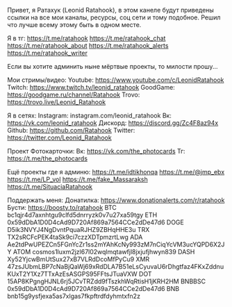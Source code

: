 Привет, я Ратахук (Leonid Ratahook), в этом канеле будут приведены ссылки на все мои каналы, ресурсы, соц сети и тому подобное. Решил что лучше всему этому быть в одном месте.

Я в тг:
https://t.me/ratahook
https://t.me/ratahook_chat
https://t.me/ratahook_about
https://t.me/ratahook_alerts
https://t.me/ratahook_writer

Если вы хотите админить ныне мёртвые проекты, то милости прошу...

Мои стримы/видео:
Youtube: https://www.youtube.com/c/LeonidRatahook
Twitch: https://www.twitch.tv/leonid_ratahook
GoodGame: https://goodgame.ru/channel/Ratahook
Trovo: https://trovo.live/Leonid_Ratahook

Я в сетях:
Instagram: instagram.com/leonid_ratahook
Вк: https://vk.com/leonid_ratahook
Дискорд: https://discord.gg/Zc4F8az94x
Github: https://github.com/Ratahook
Twitter: https://twitter.com/Leonid_Ratahook

Проект Фотокарточки:
Вк: https://vk.com/the_photocards
Тг: https://t.me/the_photocards

Ещё проекты где я админю:
https://t.me/idtikhonqa
https://t.me/@jmp_ebx
https://t.me/LP_vol
https://t.me/fake_Massaraksh
https://t.me/SituaciaRatahook 



Поддержать меня:
Донатилка: https://www.donationalerts.com/r/ratahook
Бусти: https://boosty.to/ratahook
BTC bc1qjr4d7axnhtgu9clfd5dnrryzk0v7u27xa59tgy
ETH 0x59dDbA1D0D4cAd9D720Af869a7564CCe2dDe47d6
DOGE D5ik3NVYJ4NgDvntPquaRJHZ9ZBHqHHE3u
TRX TX2sRCFcPEK4taSk9ci7czzXDTpmzrtLwg
ADA Ae2tdPwUPEZCn5FGnYcZr1ss2mYAhKcNy993zM7nCiqYcVM3ucYQPD6X2JY
ATOM cosmos1luxm2jzl67l02wqlmqtawfjl8jxjufjhwyn839
DASH Xy52YjcwBmUtSux27xB7VLRdDcoMfPyCu9
XMR 47zsJUbmLBP7cNaBjQaWj69xRdDLA7B51eLsCyuvaU6rDhgtfaz4FKxZddnuKUxT2Y1Xz7TTxAzEsASGPS95FFtsJTuaVXW
DOT 15AP8KPgngHJNL6rj5JCvTRZdd9fTszkhWqRtisH1jKRH2HM
BNBBSC 0x59dDbA1D0D4cAd9D720Af869a7564CCe2dDe47d6
BNB bnb15g9ysfjexa5as7xlgas7fkpftrdfdyhmtxfn2z

<!---
Ratahook/Ratahook is a ✨ special ✨ repository because its `README.md` (this file) appears on your GitHub profile.
You can click the Preview link to take a look at your changes.
--->

